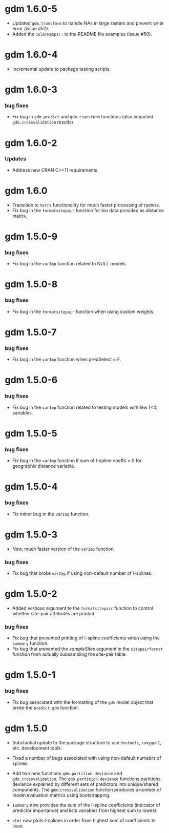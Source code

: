 <!-- See http://style.tidyverse.org/news.html for advice on writing news -->

# gdm 1.6.0-5
* Updated `gdm.transform` to handle NAs in large rasters and prevent write error (issue #52).
* Added the `colorRamps::` to the README file examples (issue #50).

# gdm 1.6.0-4
* Incremental update to package testing scripts.

# gdm 1.6.0-3
### bug fixes
* Fix bug in `gdm.predict` and `gdm.transform` functions (also impacted `gdm.crossvalidation` results)
  
# gdm 1.6.0-2
### Updates
* Address new CRAN C++11 requirements.

# gdm 1.6.0
* Transition to `terra` functionality for much faster processing of rasters.  
* Fix bug in the `formatsitepair` function for bio data provided as distance matrix.

# gdm 1.5.0-9
### bug fixes
* Fix bug in the `varImp` function related to NULL models

# gdm 1.5.0-8
### bug fixes
* Fix bug in the `formatsitepair` function when using custom weights. 

# gdm 1.5.0-7
### bug fixes
* Fix bug in the `varImp` function when predSelect = F.

# gdm 1.5.0-6
### bug fixes
* Fix bug in the `varImp` function related to testing models with few (<4) variables.

# gdm 1.5.0-5
### bug fixes
* Fix bug in the `varImp` function if sum of I-spline coeffs = 0 for geographic distance variable.

# gdm 1.5.0-4
### bug fixes
* Fix minor bug in the `varImp` function.

# gdm 1.5.0-3
* New, much faster version of the `varImp` function.

### bug fixes
* Fix bug that broke `varImp` if using non-default number of I-splines.

# gdm 1.5.0-2
* Added *verbose* argument to the `formatsitepair` function to control whether site-pair attributes are printed.

### bug fixes
* Fix bug that prevented printing of I-spline coefficients when using the `summary` function.
* Fix bug that prevented the *sampleSites* argument in the `sitepairformat` function from actually subsampling the site-pair table.

# gdm 1.5.0-1
### bug fixes
* Fix bug associated with the formatting of the `gdm` model object that broke the `predict.gdm` function.

# gdm 1.5.0
* Substantial update to the package structure to use `devtools`, `roxygen2`, etc. development tools.

* Fixed a number of bugs associated with using non-default numebrs of splines. 

* Add two new functions `gdm.partition.deviance` and `gdm.crossvalidation`. The `gdm.partition.deviance` functions partitions deviance explained by different sets of predictors into unique/shared components. The `gdm.crossvalidation` function produces a number of model evaluation metrics using bootstrapping.

* `summary` now provides the sum of the I-spline coefficients (indicator of predictor importance) and lists variables from highest sum to lowest.

* `plot` now plots I-splines in order from highest sum of coefficients to least.
